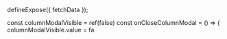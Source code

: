 defineExpose({
  fetchData
});

const columnModalVisible = ref(false)
const onCloseColumnModal = () => {
  columnModalVisible.value = fa
